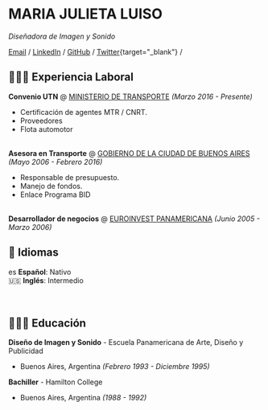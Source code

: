 # MARIA JULIETA LUISO

_Diseñadora de Imagen y Sonido_ <br>

[Email](mailto:julietaluiso@gmail.com) / [LinkedIn](https://www.linkedin.com/in/maria-julieta-luiso/) / [GitHub](https://https://github.com/PequeLulu/) / [Twitter](https://twitter.com/LuisoJulieta){target="_blank"} /

## 👩🏼‍💻 Experiencia Laboral

**Convenio UTN** @ [MINISTERIO DE TRANSPORTE](blank:#https://www.argentina.gob.ar/transporte) _(Marzo 2016 - Presente)_ <br>
  - Certificación de agentes MTR / CNRT. 
  - Proveedores
  - Flota automotor
<br><br>

**Asesora en Transporte** @ [GOBIERNO DE LA CIUDAD DE BUENOS AIRES](blank:#https://www.buenosaires.gob.ar/movilidad/institucional-secretaria-de-transporte) _(Mayo 2006 - Febrero 2016)_ <br>
  - Responsable de presupuesto. 
  - Manejo de fondos.
  - Enlace Programa BID
<br><br>

**Desarrollador de negocios** @ [EUROINVEST PANAMERICANA](blank:#https://euroinvestpanamericana.com/) _(Junio 2005 - Marzo 2006)_ <br>

## 💬 Idiomas

es **Español**: Nativo <br>
🇺🇸 **Inglés**: Intermedio <br>
<br><br>

## 👩🏼‍🎓 Educación

**Diseño de Imagen y Sonido** - Escuela Panamericana de Arte, Diseño y Publicidad  <br>
- Buenos Aires, Argentina _(Febrero 1993 - Diciembre 1995)_ <br>

**Bachiller** - Hamilton College <br>
- Buenos Aires, Argentina _(1988 - 1992)_


